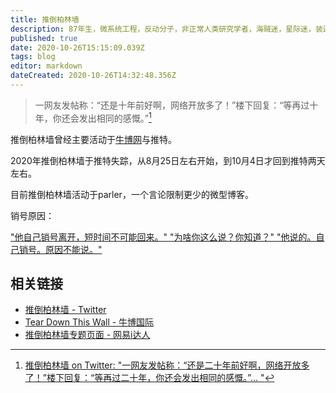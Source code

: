 ```yaml
---
title: 推倒柏林墙 
description: 87年生，微系统工程，反动分子，非正常人类研究学者，海贼迷，星际迷，装逼犯，纯洁帝。最大的优点：谦虚。
published: true
date: 2020-10-26T15:15:09.039Z
tags: blog
editor: markdown
dateCreated: 2020-10-26T14:32:48.356Z
---
```


> 一网友发帖称：“还是十年前好啊，网络开放多了！”楼下回复：“等再过十年，你还会发出相同的感慨。”[^1237769152393289730]

[^1237769152393289730]: [推倒柏林墙 on Twitter: "一网友发帖称：“还是二十年前好啊，网络开放多了！”楼下回复：“等再过二十年，你还会发出相同的感慨。”… "](https://web.archive.org/web/20200312145053if_/https://twitter.com/tdtw/status/1237769152393289730)

推倒柏林墙曾经主要活动于[牛博网](/website/牛博网)与推特。

2020年推倒柏林墙于推特失踪，从8月25日左右开始，到10月4日才回到推特两天左右。

目前推倒柏林墙活动于parler，一个言论限制更少的微型博客。

销号原因：

["他自己销号离开，短时间不可能回来。" "为啥你这么说？你知道？" "他说的。自己销号。原因不能说。"](https://archive.is/AtZSc "https://twitter.com/noname_plusplus/status/1300809684954169344")

相关链接
--------

+ [推倒柏林墙 - Twitter](https://web.archive.org/web/20111220121309/http://twitter.com/tdtw)
+ [Tear Down This Wall - 牛博国际](https://web.archive.org/web/20100111044505/http://www.bullogger.com/blogs/tdtw/)
+ [推倒柏林墙专题页面 - 网易i达人](https://web.archive.org/web/20200718144856/https://news.163.com/special/tdblq/)
